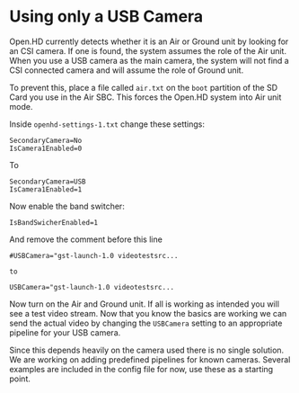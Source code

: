 # Using only a USB Camera

Open.HD currently detects whether it is an Air or Ground unit by looking for an CSI camera. If one is found, the system assumes the role of the Air unit. When you use a USB camera as the main camera, the system will not find a CSI connected camera and will assume the role of Ground unit.

To prevent this, place a file called `air.txt` on the `boot` partition of the SD Card you use in the Air SBC. This forces the Open.HD system into Air unit mode.

Inside `openhd-settings-1.txt` change these settings:

```text
SecondaryCamera=No
IsCamera1Enabled=0
```

To

```text
SecondaryCamera=USB
IsCamera1Enabled=1
```

Now enable the band switcher:

```text
IsBandSwicherEnabled=1
```

And remove the comment before this line

```text
#USBCamera="gst-launch-1.0 videotestsrc... 

to

USBCamera="gst-launch-1.0 videotestsrc... 
```

Now turn on the Air and Ground unit. If all is working as intended you will see a test video stream. Now that you know the basics are working we can send the actual video by changing the `USBCamera` setting to an appropriate pipeline for your USB camera. 

Since this depends heavily on the camera used there is no single solution. We are working on adding predefined pipelines for known cameras. Several examples are included in the config file for now, use these as a starting point.



